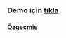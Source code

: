 ### Demo için [tıkla](https://myportfolio-a86fe.web.app/)
#### [Özgeçmiş](https://drive.google.com/file/d/1w1-IpLWT3bIm0A7twPoG6LBxkNqu2SEO/view?usp=sharing)
